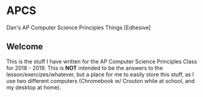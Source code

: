 # APCS
Dan's AP Computer Science Principles Things [Edhesive]

## Welcome
This is the stuff I have written for the AP Computer Science Principles Class for 2018 - 2019.  This is **NOT** intended to be the answers to the lesson/exercizes/whatever, but a place for me to easily store this stuff, as I use two different computers (Chromebook w/ Crouton while at school, and my desktop at home). 
